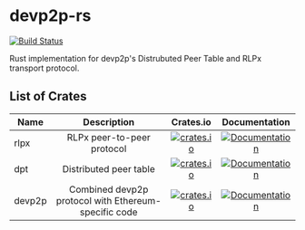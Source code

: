 # devp2p-rs

[![Build Status](https://travis-ci.org/sorpaas/devp2p-rs.svg?branch=master)](https://travis-ci.org/sorpaas/devp2p-rs)

Rust implementation for devp2p's Distrubuted Peer Table and RLPx transport protocol.

## List of Crates

| Name | Description | Crates.io | Documentation |
|------|:-----------:|:---------:|:-------------:|
| rlpx | RLPx peer-to-peer protocol | [![crates.io](https://img.shields.io/crates/v/rlpx.svg)](https://crates.io/crates/rlpx) | [![Documentation](https://docs.rs/rlpx/badge.svg)](https://docs.rs/rlpx) |
| dpt | Distributed peer table | [![crates.io](https://img.shields.io/crates/v/dpt.svg)](https://crates.io/crates/dpt) | [![Documentation](https://docs.rs/dpt/badge.svg)](https://docs.rs/dpt) |
| devp2p | Combined devp2p protocol with Ethereum-specific code | [![crates.io](https://img.shields.io/crates/v/devp2p.svg)](https://crates.io/crates/devp2p) | [![Documentation](https://docs.rs/devp2p/badge.svg)](https://docs.rs/devp2p) |
